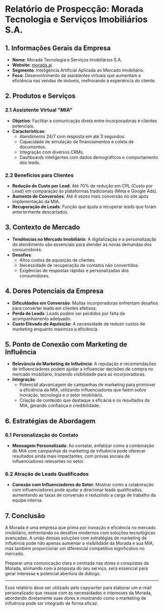 # Relatório de Prospecção: Morada Tecnologia e Serviços Imobiliários S.A. 

## 1. Informações Gerais da Empresa
- **Nome**: Morada Tecnologia e Serviços Imobiliários S.A.
- **Website**: [morada.ai](https://morada.ai)
- **Segmento**: Inteligência Artificial Aplicada ao Mercado Imobiliário.
- **Foco**: Desenvolvimento de assistentes virtuais que aumentam a eficiência nas vendas de imóveis, melhorando a experiência do cliente.

## 2. Produtos e Serviços
### 2.1 Assistente Virtual "MIA"
- **Objetivo**: Facilitar a comunicação direta entre incorporadoras e clientes potenciais.
- **Características**:
  - Atendimento 24/7 com resposta em até 3 segundos.
  - Capacidade de simulação de financiamentos e coleta de documentos.
  - Integração com diversos CRMs.
  - Dashboards inteligentes com dados demográficos e comportamento dos leads.

### 2.2 Benefícios para Clientes
- **Redução de Custo por Lead**: Até 70% de redução em CPL (Custo por Lead) em comparação às plataformas tradicionais (Meta e Google Ads).
- **Aumento de Conversões**: Até 4 vezes mais conversão no site após implementação da MIA.
- **Recuperação de Leads**: Função que ajuda a recuperar leads que foram anteriormente descartados.

## 3. Contexto de Mercado
- **Tendências no Mercado Imobiliário**: A digitalização e a personalização do atendimento são essenciais para atender às novas demandas dos consumidores.
- **Desafios**:
  - Altos custos de aquisição de clientes.
  - Necessidade de recuperação de contatos não convertidos.
  - Exigências de respostas rápidas e personalizadas dos consumidores.

## 4. Dores Potenciais da Empresa
- **Dificuldades em Conversão**: Muitas incorporadoras enfrentam desafios para converter leads em clientes efetivos.
- **Perda de Leads**: Leads podem ser perdidos por falta de acompanhamento adequado.
- **Custo Elevado de Aquisição**: A necessidade de reduzir custos de marketing enquanto maximiza a eficiência.

## 5. Ponto de Conexão com Marketing de Influência
- **Relevância do Marketing de Influência**: A reputação e recomendações de influenciadores podem ajudar a influenciar decisões de compra no mercado imobiliário, trazendo visibilidade para as incorporadoras.
- **Integração**:
  - Potencial alavancagem de campanhas de marketing para promover a eficiência da MIA, utilizando influenciadores que falem sobre inovação, tecnologia e o setor imobiliário.
  - Criação de conteúdo que destaque a eficácia e os resultados da MIA, gerando confiança e credibilidade.

## 6. Estratégias de Abordagem
### 6.1 Personalização do Contato
- **Mensagem Personalizada**: Ao contatar, enfatizar como a combinação de MIA com campanhas de marketing de influência pode oferecer resultados ainda mais impactantes, com provas sociais de influenciadores relevantes no setor.

### 6.2 Atração de Leads Qualificados
- **Conexão com Influenciadores do Setor**: Mostrar como a colaboração com influenciadores pode ajudar a direcionar leads qualificados, aumentando as taxas de conversão e reduzindo a carga de trabalho da equipe interna.

## 7. Conclusão
A Morada é uma empresa que prima por inovação e eficiência no mercado imobiliário, enfrentando os desafios modernos com soluções tecnológicas avançadas. A união dessas soluções com estratégias de marketing de influência pode não apenas aumentar a visibilidade da Morada e sua MIA, mas também proporcionar um diferencial competitivo significativo no mercado. 

Preparar uma comunicação clara e centrada nas dores e conquistas da Morada, alinhando com a proposta do seu serviço, será essencial para gerar interesse e potencial abertura de diálogo.

---

Esse relatório deve ser utilizado pelo copywriter para elaborar um e-mail personalizado que ressoe com as necessidades e interesses da Morada, abordando diretamente suas dores e mostrando como o marketing de influência pode ser integrado de forma eficaz.